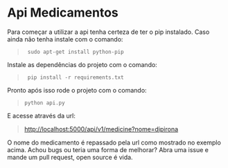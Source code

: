 # Api Medicamentos

Para começar a utilizar a api tenha certeza de ter o pip instalado.
Caso ainda não tenha instale com o comando: 
 > <code> sudo apt-get install python-pip </code>

Instale as dependências do projeto com o comando: 
> <code> pip install -r requirements.txt </code>

Pronto após isso rode o projeto com o comando:
> <code>python api.py</code>

E acesse através da url:
> [http://localhost:5000/api/v1/medicine?nome=dipirona](http://localhost:5000/api/v1/medicine?nome=dipirona)

O nome do medicamento é repassado pela url como mostrado no exemplo acima.
Achou bugs ou teria uma forma de melhorar? Abra uma issue e mande um pull request, open source é vida.
